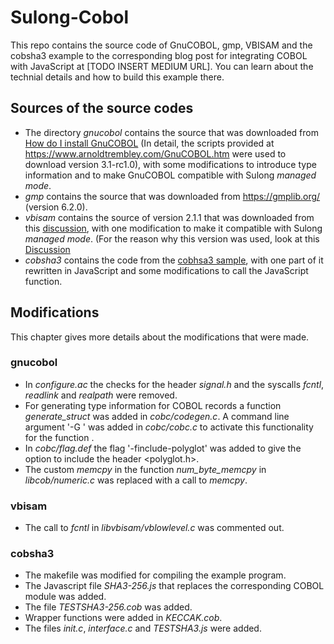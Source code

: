 # Sulong-Cobol
This repo contains the source code of GnuCOBOL, gmp, VBISAM and the cobsha3 example to the corresponding blog post for integrating COBOL with JavaScript at [TODO INSERT MEDIUM URL]. You can learn about the technial details and how to build this example there. 

## Sources of the source codes
* The directory *gnucobol* contains the source that was downloaded from [How do I install GnuCOBOL](https://gnucobol.sourceforge.io/faq/index.html#how-do-i-install-gnucobol) (In detail, the scripts provided at https://www.arnoldtrembley.com/GnuCOBOL.htm were used to download version 3.1-rc1.0), with some modifications to introduce type information and to make GnuCOBOL compatible with Sulong _managed mode_.  
* *gmp* contains the source that was downloaded from https://gmplib.org/ (version 6.2.0).
* *vbisam* contains the source of version 2.1.1 that was downloaded from this [discussion](https://sourceforge.net/p/gnucobol/discussion/help/thread/8910169768/?limit=25#423a), with one modification to make it compatible with Sulong _managed mode_. (For the reason why this version was used, look at this [Discussion](https://sourceforge.net/p/vbisam/discussion/330149/thread/44f462b31d/)
* *cobsha3* contains the code from the [cobhsa3 sample](https://sourceforge.net/p/gnucobol/contrib/HEAD/tree/trunk/samples/cobsha3/), with one part of it rewritten in JavaScript and some modifications to call the JavaScript function.

## Modifications
This chapter gives more details about the modifications that were made.
### gnucobol
* In *configure.ac* the checks for the header *signal.h* and the syscalls *fcntl*, *readlink* and *realpath* were removed.
* For generating type information for COBOL records a function *generate_struct* was added in *cobc/codegen.c*. A command line argument '-G <entry>' was added in *cobc/cobc.c* to activate this functionality for the function <entry>. 
* In *cobc/flag.def* the flag '-finclude-polyglot' was added to give the option to include the header <polyglot.h>.
* The custom *memcpy* in the function *num_byte_memcpy* in *libcob/numeric.c* was replaced with a call to *memcpy*.

### vbisam
* The call to *fcntl* in *libvbisam/vblowlevel.c* was commented out.

### cobsha3
* The makefile was modified for compiling the example program.
* The Javascript file *SHA3-256.js* that replaces the corresponding COBOL module was added.
* The file *TESTSHA3-256.cob* was added.
* Wrapper functions were added in *KECCAK.cob*.
* The files *init.c*, *interface.c* and *TESTSHA3.js* were added.
